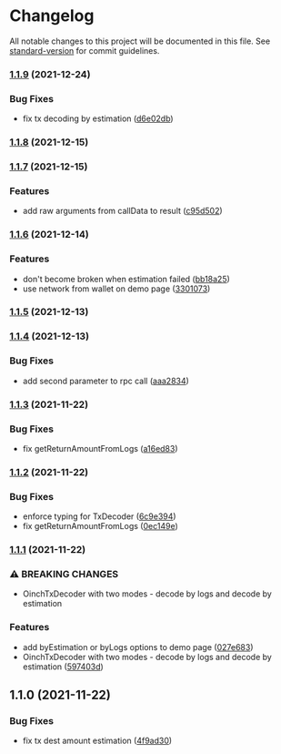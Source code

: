 # Changelog

All notable changes to this project will be documented in this file. See [standard-version](https://github.com/conventional-changelog/standard-version) for commit guidelines.

### [1.1.9](https://github.com/1inch/tx-decoder/compare/v1.1.8...v1.1.9) (2021-12-24)


### Bug Fixes

* fix tx decoding by estimation ([d6e02db](https://github.com/1inch/tx-decoder/commit/d6e02db0665661795e2f5437a2b5eb028c3dffbb))

### [1.1.8](https://github.com/1inch/tx-decoder/compare/v1.1.7...v1.1.8) (2021-12-15)

### [1.1.7](https://github.com/1inch/tx-decoder/compare/v1.1.6...v1.1.7) (2021-12-15)


### Features

* add raw arguments from callData to result ([c95d502](https://github.com/1inch/tx-decoder/commit/c95d5026129d77a28dad1f371781c04471985c8e))

### [1.1.6](https://github.com/1inch/tx-decoder/compare/v1.1.5...v1.1.6) (2021-12-14)


### Features

* don't become broken when estimation failed ([bb18a25](https://github.com/1inch/tx-decoder/commit/bb18a25c76527fb29b593daadc1ea6c28c2f5ce1))
* use network from wallet on demo page ([3301073](https://github.com/1inch/tx-decoder/commit/3301073f4c61529ae0510b843795448666bab951))

### [1.1.5](https://github.com/1inch/tx-decoder/compare/v1.1.4...v1.1.5) (2021-12-13)

### [1.1.4](https://github.com/1inch/tx-decoder/compare/v1.1.3...v1.1.4) (2021-12-13)


### Bug Fixes

* add second parameter to rpc call ([aaa2834](https://github.com/1inch/tx-decoder/commit/aaa283494e50789219992a59224fc76880a8cc53))

### [1.1.3](https://github.com/1inch/tx-decoder/compare/v1.1.2...v1.1.3) (2021-11-22)


### Bug Fixes

* fix getReturnAmountFromLogs ([a16ed83](https://github.com/1inch/tx-decoder/commit/a16ed83731a348708068f87195dd5535ed70658f))

### [1.1.2](https://github.com/1inch/tx-decoder/compare/v1.1.1...v1.1.2) (2021-11-22)


### Bug Fixes

* enforce typing for TxDecoder ([6c9e394](https://github.com/1inch/tx-decoder/commit/6c9e39421bdb7cf9f265a243d666118eeee7eb79))
* fix getReturnAmountFromLogs ([0ec149e](https://github.com/1inch/tx-decoder/commit/0ec149e5eb2b4d046a854502c2d7b42e03235451))

### [1.1.1](https://github.com/1inch/tx-decoder/compare/v1.1.0...v1.1.1) (2021-11-22)


### ⚠ BREAKING CHANGES

* OinchTxDecoder with two modes - decode by logs and decode by estimation

### Features

* add byEstimation or byLogs options to demo page ([027e683](https://github.com/1inch/tx-decoder/commit/027e683a4d33ffd8eb48a1288bc5a46de8e46e9d))
* OinchTxDecoder with two modes - decode by logs and decode by estimation ([597403d](https://github.com/1inch/tx-decoder/commit/597403d53219425978817740d1eeadf0f2862732))

## 1.1.0 (2021-11-22)


### Bug Fixes

* fix tx dest amount estimation ([4f9ad30](https://github.com/1inch/tx-decoder/commit/4f9ad30ac57db9b93649ad40650d19d1043b1db8))

